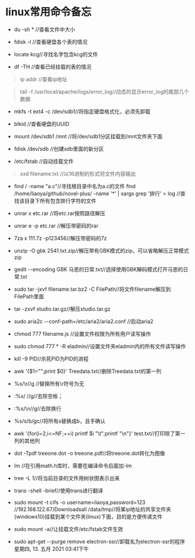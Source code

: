 # linux常用命令备忘
-  du -sh * //查看文件中大小

- fdisk -l //查看硬盘各个表的情况
- locate kcg//寻找名字包含kcg的文件

- df -TH //查看已经挂载的表的情况
> ip addr //查看ip地址

>  tail -f /usr/local/apache/logs/error_log//动态的显示error_log的尾部几个数据

- mkfs -t ext4 -c /dev/sdb1//将指定硬盘格式化，必须先卸载

- blkid //查看硬盘的UUID

- mount /dev/sdb1 /mnt //将/dev/sdb1分区挂载到/mnt文件夹下面	


- fdisk /dev/sdb //创建sdb里面的新分区

- /etc/fstab //自动挂载文件
> xxd filename.txt //以16进制的形式将文件内容输出

- find / -name "a.c"//寻找根目录中名为a.c的文件
find /home/liaoya/github/novel-plus/ -name '*' | xargs grep '排行' > log //查找该目录下所有包含排行字符的文件

- unrar x etc.rar //将etc.rar按照路径解压
- unrar e -p etc.rar //解压带密码的rar
- 7za x 111.7z -p123456//解压带密码的7z
- unzip -O gbk 2541.txt.zip//解压带有GBK模式的zip，可以省略解压正常模式zip
- gedit --encoding GBK 马恩的日常.txt//选择使用GBK解码模式打开马恩的日常.txt
- sudo tar -jxvf filename.tar.bz2 -C FilePath//将文件filename解压到FilePath里面
- tar -zxvf studio.tar.gz//解压studio.tar.gz
- sudo aria2c --conf-path=/etc/aria2/aria2.conf //启动aria2

- chmod 777 filename.js //设置文件权限为所有用户读写操作
- sudo chmod 777 * -R eladmin//设置文件夹eladmin内的所有文件读写操作

- kill -9 PID//杀死PID为PID的进程

- awk '{$1="";print $0}' Treedata.txt//删除Treedata.txt的第一列

- %s/\r//g //替换所有\r符号为无
- :%s/ //g//去除空格；
- :%s/\n//g//去除换行
- %s/s/b/gc//将所有s替换成b，且手确认

- awk '{for(i=2;i<=NF;++i) printf $i "\t";printf "\n"}' test.txt//打印除了第一列的其他列

- dot -Tpdf treeone.dot -o treeone.pdf//将treeone.dot转化为图像

- lm //在引用math.h库时，需要在编译命令后面加-lm

- tree -L 1//将当前目录的文件用树状图表示出来

- trans -shell -brief//使用trans进行翻译

- sudo mount -t cifs -o username=liaoya,password=123 //192.168.122.67/Downloadsall /data/tmp//将某ip地址的共享文件夹(windows10)挂载到某个文件夹(linux)下面，目的是方便传递文件

- sudo mount -a//让挂载文件/etc/fstab文件生效

-  sudo apt-get --purge remove electron-ssr//卸载名为electron-ssr的程序星期四, 13. 五月 2021 03:41下午 
